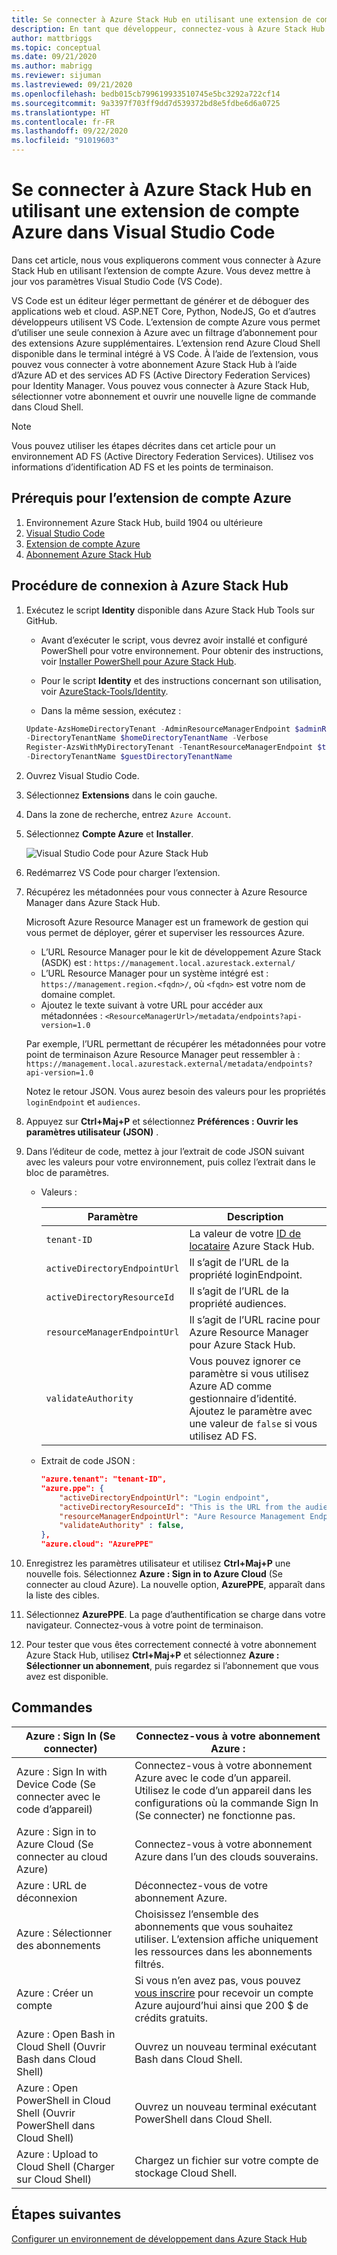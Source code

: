 ```yaml
---
title: Se connecter à Azure Stack Hub en utilisant une extension de compte Azure dans Visual Studio Code
description: En tant que développeur, connectez-vous à Azure Stack Hub en utilisant une extension de compte Azure dans Visual Studio Code
author: mattbriggs
ms.topic: conceptual
ms.date: 09/21/2020
ms.author: mabrigg
ms.reviewer: sijuman
ms.lastreviewed: 09/21/2020
ms.openlocfilehash: bedb015cb799619933510745e5bc3292a722cf14
ms.sourcegitcommit: 9a3397f703ff9dd7d539372bd8e5fdbe6d6a0725
ms.translationtype: HT
ms.contentlocale: fr-FR
ms.lasthandoff: 09/22/2020
ms.locfileid: "91019603"
---
```

# <a name="connect-to-azure-stack-hub-using-azure-account-extension-in-visual-studio-code"></a>Se connecter à Azure Stack Hub en utilisant une extension de compte Azure dans Visual Studio Code

Dans cet article, nous vous expliquerons comment vous connecter à Azure Stack Hub en utilisant l’extension de compte Azure. Vous devez mettre à jour vos paramètres Visual Studio Code (VS Code).

VS Code est un éditeur léger permettant de générer et de déboguer des applications web et cloud. ASP.NET Core, Python, NodeJS, Go et d’autres développeurs utilisent VS Code. L’extension de compte Azure vous permet d’utiliser une seule connexion à Azure avec un filtrage d’abonnement pour des extensions Azure supplémentaires. L’extension rend Azure Cloud Shell disponible dans le terminal intégré à VS Code. À l’aide de l’extension, vous pouvez vous connecter à votre abonnement Azure Stack Hub à l’aide d’Azure AD et des services AD FS (Active Directory Federation Services) pour Identity Manager. Vous pouvez vous connecter à Azure Stack Hub, sélectionner votre abonnement et ouvrir une nouvelle ligne de commande dans Cloud Shell. 

> [!NOTE]  
> Vous pouvez utiliser les étapes décrites dans cet article pour un environnement AD FS (Active Directory Federation Services). Utilisez vos informations d’identification AD FS et les points de terminaison.

## <a name="pre-requisites-for-the-azure-account-extension"></a>Prérequis pour l’extension de compte Azure

1. Environnement Azure Stack Hub, build 1904 ou ultérieure
2. [Visual Studio Code](https://code.visualstudio.com/)
3. [Extension de compte Azure](https://github.com/Microsoft/vscode-azure-account)
4. [Abonnement Azure Stack Hub](https://azure.microsoft.com/overview/azure-stack/)

## <a name="steps-to-connect-to-azure-stack-hub"></a>Procédure de connexion à Azure Stack Hub

1. Exécutez le script **Identity** disponible dans Azure Stack Hub Tools sur GitHub.

    - Avant d’exécuter le script, vous devrez avoir installé et configuré PowerShell pour votre environnement. Pour obtenir des instructions, voir [Installer PowerShell pour Azure Stack Hub](../operator/azure-stack-powershell-install.md).

    - Pour le script **Identity** et des instructions concernant son utilisation, voir [AzureStack-Tools/Identity](https://aka.ms/aa6z611).

    - Dans la même session, exécutez :

    ```powershell  
    Update-AzsHomeDirectoryTenant -AdminResourceManagerEndpoint $adminResourceManagerEndpoint `
    -DirectoryTenantName $homeDirectoryTenantName -Verbose
    Register-AzsWithMyDirectoryTenant -TenantResourceManagerEndpoint $tenantARMEndpoint `
    -DirectoryTenantName $guestDirectoryTenantName
    ```

2. Ouvrez Visual Studio Code.

3. Sélectionnez **Extensions** dans le coin gauche.

4. Dans la zone de recherche, entrez `Azure Account`.

5. Sélectionnez **Compte Azure** et **Installer**.

      ![Visual Studio Code pour Azure Stack Hub](media/azure-stack-dev-start-vscode-azure/image1.png)

6. Redémarrez VS Code pour charger l’extension.

7. Récupérez les métadonnées pour vous connecter à Azure Resource Manager dans Azure Stack Hub. 
    
    Microsoft Azure Resource Manager est un framework de gestion qui vous permet de déployer, gérer et superviser les ressources Azure.
    - L’URL Resource Manager pour le kit de développement Azure Stack (ASDK) est : `https://management.local.azurestack.external/` 
    - L’URL Resource Manager pour un système intégré est : `https://management.region.<fqdn>/`, où `<fqdn>` est votre nom de domaine complet.
    - Ajoutez le texte suivant à votre URL pour accéder aux métadonnées : `<ResourceManagerUrl>/metadata/endpoints?api-version=1.0`

    Par exemple, l’URL permettant de récupérer les métadonnées pour votre point de terminaison Azure Resource Manager peut ressembler à : `https://management.local.azurestack.external/metadata/endpoints?api-version=1.0`

    Notez le retour JSON. Vous aurez besoin des valeurs pour les propriétés `loginEndpoint` et `audiences`.

8. Appuyez sur **Ctrl+Maj+P** et sélectionnez **Préférences : Ouvrir les paramètres utilisateur (JSON)** .

9. Dans l’éditeur de code, mettez à jour l’extrait de code JSON suivant avec les valeurs pour votre environnement, puis collez l’extrait dans le bloc de paramètres.

    - Valeurs :

        | Paramètre | Description |
        | --- | --- |
        | `tenant-ID` | La valeur de votre [ID de locataire](../operator/azure-stack-identity-overview.md) Azure Stack Hub. |
        | `activeDirectoryEndpointUrl` | Il s’agit de l’URL de la propriété loginEndpoint. |
        | `activeDirectoryResourceId` | Il s’agit de l’URL de la propriété audiences.
        | `resourceManagerEndpointUrl` | Il s’agit de l’URL racine pour Azure Resource Manager pour Azure Stack Hub. |
        | `validateAuthority` | Vous pouvez ignorer ce paramètre si vous utilisez Azure AD comme gestionnaire d’identité. Ajoutez le paramètre avec une valeur de `false` si vous utilisez AD FS. |

    - Extrait de code JSON :

      ```JSON  
      "azure.tenant": "tenant-ID",
      "azure.ppe": {
          "activeDirectoryEndpointUrl": "Login endpoint",
          "activeDirectoryResourceId": "This is the URL from the audiences property.",
          "resourceManagerEndpointUrl": "Aure Resource Management Endpoint",
          "validateAuthority" : false, 
      },
      "azure.cloud": "AzurePPE"
      ```

10. Enregistrez les paramètres utilisateur et utilisez **Ctrl+Maj+P** une nouvelle fois. Sélectionnez **Azure : Sign in to Azure Cloud** (Se connecter au cloud Azure). La nouvelle option, **AzurePPE**, apparaît dans la liste des cibles.

11. Sélectionnez **AzurePPE**. La page d’authentification se charge dans votre navigateur. Connectez-vous à votre point de terminaison.

12. Pour tester que vous êtes correctement connecté à votre abonnement Azure Stack Hub, utilisez **Ctrl+Maj+P** et sélectionnez **Azure : Sélectionner un abonnement**, puis regardez si l’abonnement que vous avez est disponible.

## <a name="commands"></a>Commandes

| Azure : Sign In (Se connecter) | Connectez-vous à votre abonnement Azure : |
| --- | --- |
| Azure : Sign In with Device Code (Se connecter avec le code d’appareil) | Connectez-vous à votre abonnement Azure avec le code d’un appareil. Utilisez le code d’un appareil dans les configurations où la commande Sign In (Se connecter) ne fonctionne pas. |
| Azure : Sign in to Azure Cloud (Se connecter au cloud Azure) | Connectez-vous à votre abonnement Azure dans l’un des clouds souverains. |
| Azure : URL de déconnexion | Déconnectez-vous de votre abonnement Azure. |
| Azure : Sélectionner des abonnements | Choisissez l’ensemble des abonnements que vous souhaitez utiliser. L’extension affiche uniquement les ressources dans les abonnements filtrés. |
| Azure : Créer un compte | Si vous n’en avez pas, vous pouvez [vous inscrire](https://azure.microsoft.com/free/?utm_source=campaign&utm_campaign=vscode-azure-account&mktingSource=vscode-azure-account) pour recevoir un compte Azure aujourd’hui ainsi que 200 \$ de crédits gratuits. |
| Azure : Open Bash in Cloud Shell (Ouvrir Bash dans Cloud Shell) | Ouvrez un nouveau terminal exécutant Bash dans Cloud Shell. |
| Azure : Open PowerShell in Cloud Shell (Ouvrir PowerShell dans Cloud Shell) | Ouvrez un nouveau terminal exécutant PowerShell dans Cloud Shell. |
| Azure : Upload to Cloud Shell (Charger sur Cloud Shell) | Chargez un fichier sur votre compte de stockage Cloud Shell. |

## <a name="next-steps"></a>Étapes suivantes

[Configurer un environnement de développement dans Azure Stack Hub](azure-stack-dev-start.md)
